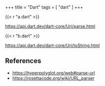 +++
title = "Dart"
tags = [ "dart" ]
+++

{{< r "a.dart" >}}

<https://api.dart.dev/dart-core/Uri/parse.html>

{{< r "b.dart" >}}

<https://api.dart.dev/dart-core/Uri/toString.html>

## References

- <https://hyperpolyglot.org/web#parse-url>
- <https://rosettacode.org/wiki/URL_parser>
